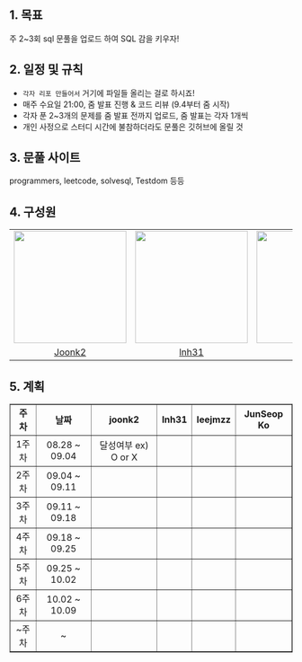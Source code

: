 ## 1. 목표
주 2~3회 sql 문풀을 업로드 하여 SQL 감을 키우자! <br>

## 2. 일정 및 규칙
- `각자 리포 만들어서` 거기에 파일들 올리는 걸로 하시죠!
- 매주 수요일 21:00, 줌 발표 진행 & 코드 리뷰 (9.4부터 줌 시작)
- 각자 푼 2~3개의 문제를 줌 발표 전까지 업로드, 줌 발표는 각자 1개씩
- 개인 사정으로 스터디 시간에 불참하더라도 문풀은 깃허브에 올릴 것

## 3. 문풀 사이트
programmers, leetcode, solvesql, Testdom 등등


## 4. 구성원
<table align = "center">
  <tr align = "center">
    <td><a href="https://github.com/joonk2"><img src="https://avatars.githubusercontent.com/u/153247950?v=4" width=200></a></td>
    <td><a href="https://github.com/lnh31"><img src="https://avatars.githubusercontent.com/u/90559493?v=4" width=200></a></td>
    <td><a href="https://github.com/leejmzz"><img src="https://avatars.githubusercontent.com/u/144790910?v=4" width=200></a></td>
    <td><a href="https://github.com/young2good"><img src="https://avatars.githubusercontent.com/u/76592163?v=4" width=200>
<!--     <td><a href="https://github.com/young2good"><img src="https://avatars.githubusercontent.com/u/179083793?v=4" width=200></a></td>
    <td><a href="https://github.com/uningcorn"><img src="https://avatars.githubusercontent.com/u/165996078?v=4" width=200></a></td> -->
  </tr>
      
  <tr align = "center">
    <td><a href = "https://github.com/joonk2">Joonk2</a></td>
    <td><a href = "https://github.com/lnh31">lnh31</a></td>
    <td><a href = "https://github.com/leejmzz">leejmzz</a></td>
    <td><a href = "https://github.com/JunSeobGo">JunSeobGo</a>
<!--     <td><a href = "https://github.com/young2good">young2good</a></td>
    <td><a href = "https://github.com/uningcorn">uningcorn</a></td> -->
  </tr>
</table>




## 5. 계획

<table align="center" border="1">
  <tr align="center">
    <td><b>주차</b></td>
    <td><b>날짜</b></td>
    <td><b>joonk2</b></td>
    <td><b>lnh31</b></td>
    <td><b>leejmzz</b></td>
    <td><b>JunSeop Ko</b></td>
<!--     <td><b>young2good</b></td>
    <td><b>uningcorn</b></td> -->
  </tr>
  <tr align="center">
    <td>1주차</td>
    <td>08.28 ~ 09.04</td>
    <td>달성여부 ex) O or X</td>
    <td></td>
    <td></td>
    <td></td>
  </tr>
  <tr align="center">
    <td>2주차</td>
    <td>09.04 ~ 09.11</td>
    <td></td>
    <td></td>
    <td></td>
    <td></td>
  </tr>
  <tr align="center">
    <td>3주차</td>
    <td>09.11 ~ 09.18</td>
    <td></td>
    <td></td>
    <td></td>
    <td></td>
  </tr>
  <tr align="center">
    <td>4주차</td>
    <td>09.18 ~ 09.25</td>
    <td></td>
    <td></td>
    <td></td>
    <td></td>
  </tr>
  <tr align="center">
    <td>5주차</td>
    <td>09.25 ~ 10.02</td>
    <td></td>
    <td></td>
    <td></td>
    <td></td>
  </tr>
    <tr align="center">
    <td>6주차</td>
    <td>10.02 ~ 10.09</td>
    <td></td>
    <td></td>
    <td></td>
    <td></td>
  </tr>
    </tr>
    <tr align="center">
    <td>~주차</td>
    <td> ~ </td>
    <td></td>
    <td></td>
    <td></td>
    <td></td>
  </tr>
</table>



